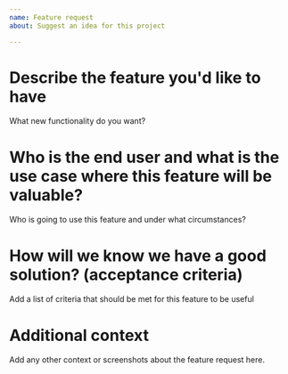 ```yaml
---
name: Feature request
about: Suggest an idea for this project

---
```


# Describe the feature you'd like to have #

What new functionality do you want?

# Who is the end user and what is the use case where this feature will be valuable?
  
Who is going to use this feature and under what circumstances?

# How will we know we have a good solution? (acceptance criteria) #

Add a list of criteria that should be met for this feature to be useful

# Additional context #

Add any other context or screenshots about the feature request here.
